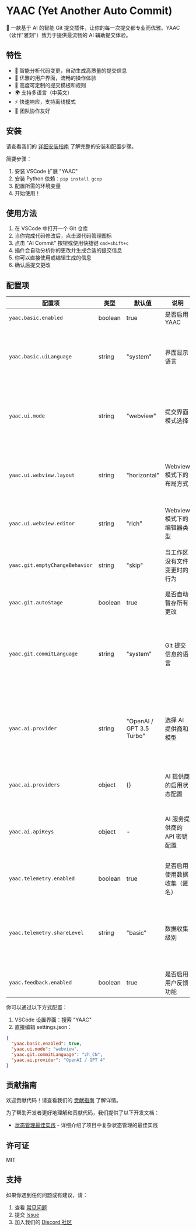 # YAAC (Yet Another Auto Commit)

🚀 一款基于 AI 的智能 Git 提交插件，让你的每一次提交都专业而优雅。YAAC（读作"雅刻"）致力于提供最流畅的 AI 辅助提交体验。

## 特性

- 🤖 智能分析代码变更，自动生成高质量的提交信息
- 🎨 优雅的用户界面，流畅的操作体验
- 🔧 高度可定制的提交模板和规则
- 🌍 支持多语言（中英文）
- ⚡ 快速响应，支持离线模式
- 🤝 团队协作友好

## 安装

请查看我们的 [详细安装指南](docs/INSTALLATION.md) 了解完整的安装和配置步骤。

简要步骤：

1. 安装 VSCode 扩展 "YAAC"
2. 安装 Python 依赖：`pip install gcop`
3. 配置所需的环境变量
4. 开始使用！

## 使用方法

1. 在 VSCode 中打开一个 Git 仓库
2. 当你完成代码修改后，点击源代码管理图标
3. 点击 "AI Commit" 按钮或使用快捷键 `cmd+shift+c`
4. 插件会自动分析你的更改并生成合适的提交信息
5. 你可以直接使用或编辑生成的信息
6. 确认后提交更改

## 配置项

| 配置项                         | 类型    | 默认值                   | 说明                         | 可选值                                                                                    |
| ------------------------------ | ------- | ------------------------ | ---------------------------- | ----------------------------------------------------------------------------------------- |
| `yaac.basic.enabled`           | boolean | true                     | 是否启用 YAAC                | `true` / `false`                                                                          |
| `yaac.basic.uiLanguage`        | string  | "system"                 | 界面显示语言                 | • `system`: 跟随系统语言<br>• `zh_CN`: 中文<br>• `en_US`: English                         |
| `yaac.ui.mode`                 | string  | "webview"                | 提交界面模式选择             | • `quickInput`: 快速提交，单行输入框<br>• `webview`: 专业模式，完整编辑器                 |
| `yaac.ui.webview.layout`       | string  | "horizontal"             | Webview 模式下的布局方式     | • `vertical`: 编辑器和预览上下排列<br>• `horizontal`: 编辑器和预览左右排列                |
| `yaac.ui.webview.editor`       | string  | "rich"                   | Webview 模式下的编辑器类型   | • `plain`: 纯文本编辑器<br>• `rich`: 富文本编辑器                                         |
| `yaac.git.emptyChangeBehavior` | string  | "skip"                   | 当工作区没有文件变更时的行为 | • `skip`: 跳过空更改<br>• `amend`: 修改最近一次提交                                       |
| `yaac.git.autoStage`           | boolean | true                     | 是否自动暂存所有更改         | `true` / `false`                                                                          |
| `yaac.git.commitLanguage`      | string  | "system"                 | Git 提交信息的语言           | • `system`: 跟随系统语言<br>• `zh_CN`: 中文提交信息<br>• `en_US`: English commit messages |
| `yaac.ai.provider`             | string  | "OpenAI / GPT 3.5 Turbo" | 选择 AI 提供商和模型         | • `OpenAI / GPT 4`: 高精度（需 API）<br>• `OpenAI / GPT 3.5 Turbo`: 快速高效（需 API）    |
| `yaac.ai.providers`            | object  | {}                       | AI 提供商的启用状态配置      | 键值对形式，提供商名称: 启用状态                                                          |
| `yaac.ai.apiKeys`              | object  | -                        | AI 服务提供商的 API 密钥配置 | • `openai`: OpenAI API 密钥<br>• `anthropic`: Anthropic API 密钥                          |
| `yaac.telemetry.enabled`       | boolean | true                     | 是否启用使用数据收集（匿名） | `true` / `false`                                                                          |
| `yaac.telemetry.shareLevel`    | string  | "basic"                  | 数据收集级别                 | • `minimal`: 仅基本错误信息<br>• `basic`: 包含使用统计<br>• `full`: 额外包含 AI 质量反馈  |
| `yaac.feedback.enabled`        | boolean | true                     | 是否启用用户反馈功能         | `true` / `false`                                                                          |

你可以通过以下方式配置：

1. VSCode 设置界面：搜索 "YAAC"
2. 直接编辑 settings.json：

```json
{
  "yaac.basic.enabled": true,
  "yaac.ui.mode": "webview",
  "yaac.git.commitLanguage": "zh_CN",
  "yaac.ai.provider": "OpenAI / GPT 4"
}
```

## 贡献指南

欢迎贡献代码！请查看我们的 [贡献指南](CONTRIBUTING.md) 了解详情。

为了帮助开发者更好地理解和贡献代码，我们提供了以下开发文档：

- [状态管理最佳实践](docs/state-management.md) - 详细介绍了项目中复杂状态管理的最佳实践

## 许可证

MIT

## 支持

如果你遇到任何问题或有建议，请：

1. 查看 [常见问题](FAQ.md)
2. 提交 [Issue](https://github.com/cs-magic/yaac/issues)
3. 加入我们的 [Discord 社区](https://discord.gg/yaac)
